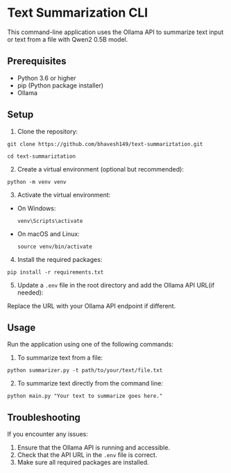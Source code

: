 # Text Summarization CLI

This command-line application uses the Ollama API to summarize text input or text from a file with Qwen2 0.5B model.

## Prerequisites

- Python 3.6 or higher
- pip (Python package installer)
- Ollama

## Setup

1. Clone the repository:
```
git clone https://github.com/bhavesh149/text-summariztation.git
```
```
cd text-summariztation
```

2. Create a virtual environment (optional but recommended):
```
python -m venv venv
```
3. Activate the virtual environment:
- On Windows:
  ```
  venv\Scripts\activate
  ```
- On macOS and Linux:
  ```
  source venv/bin/activate
  ```

4. Install the required packages:
```
pip install -r requirements.txt
```
5. Update a `.env` file in the root directory and add the Ollama API URL(if needed):

Replace the URL with your Ollama API endpoint if different.

## Usage

Run the application using one of the following commands:

1. To summarize text from a file:
```
python summarizer.py -t path/to/your/text/file.txt
```
2. To summarize text directly from the command line:
```
python main.py "Your text to summarize goes here."
```

## Troubleshooting

If you encounter any issues:

1. Ensure that the Ollama API is running and accessible.
2. Check that the API URL in the `.env` file is correct.
3. Make sure all required packages are installed.
